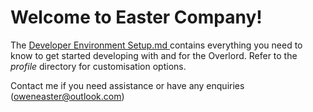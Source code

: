 # Welcome to Easter Company!

The <a href="https://github.com/EasterCompany/.github/blob/b7192c8f23fcfbb88761adf1da19779479f8e7a0/Developer%20Environment%20Setup.md">
  Developer Environment Setup.md
</a> 
contains everything you need to know to get started developing with and for the Overlord. Refer to the <i>profile</i> directory for customisation options.

Contact me if you need assistance or have any enquiries (oweneaster@outlook.com)
